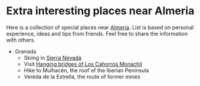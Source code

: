 Extra interesting places near Almeria
=====================================

Here is a collection of special places near [Almeria](https://en.wikipedia.org/wiki/Almer%C3%ADa). List is based on personal experience, ideas and tips from friends. Feel free to share the information with others.

* Granada
  * Skiing in [Sierra Nevada](https://sierranevada.es/en/invierno/)
  * Visit [Hanging bridges of Los Cahorros Monachil](https://www.turgranada.es/en/ruta/los-cahorros-the-valley-of-the-climbers-2/#)
  * Hike to Mulhacén, the roof of the Iberian Peninsula
  * Vereda de la Estrella, the route of former mines
